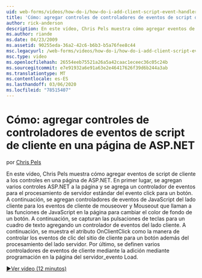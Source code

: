 ```yaml
---
uid: web-forms/videos/how-do-i/how-do-i-add-client-script-event-handlers-controls-on-an-aspnet-page
title: 'Cómo: agregar controles de controladores de eventos de script de cliente en una página de ASP.NET | Microsoft Docs'
author: rick-anderson
description: En este vídeo, Chris Pels muestra cómo agregar eventos de script de cliente a los controles en una página de ASP.NET. En primer lugar, se agregan varios controles ASP.NET a la página y una...
ms.author: riande
ms.date: 04/23/2009
ms.assetid: 90255eda-36a2-42c6-b6b3-b5a76fee8c44
msc.legacyurl: /web-forms/videos/how-do-i/how-do-i-add-client-script-event-handlers-controls-on-an-aspnet-page
msc.type: video
ms.openlocfilehash: 26554eeb75521a26a5a42caac1eceec36c05c24b
ms.sourcegitcommit: e7e91932a6e91a63e2e46417626f39d6b244a3ab
ms.translationtype: MT
ms.contentlocale: es-ES
ms.lasthandoff: 03/06/2020
ms.locfileid: "78515407"
---
```

# <a name="how-do-i-add-client-script-event-handlers-controls-on-an-aspnet-page"></a>Cómo: agregar controles de controladores de eventos de script de cliente en una página de ASP.NET

por [Chris Pels](https://twitter.com/chrispels)

En este vídeo, Chris Pels muestra cómo agregar eventos de script de cliente a los controles en una página de ASP.NET. En primer lugar, se agregan varios controles ASP.NET a la página y se agrega un controlador de eventos para el procesamiento de servidor estándar del evento click para un botón. A continuación, se agregan controladores de eventos de JavaScript del lado cliente para los eventos de cliente de mouseover y Mouseout que llaman a las funciones de JavaScript en la página para cambiar el color de fondo de un botón. A continuación, se capturan las pulsaciones de teclas para un cuadro de texto agregando un controlador de eventos del lado cliente. A continuación, se muestra el atributo OnClientClick como la manera de controlar los eventos de clic del sitio de cliente para un botón además del procesamiento del lado servidor. Por último, se definen varios controladores de eventos de cliente mediante la adición mediante programación en la página del servidor\_evento Load.

[&#9654;Ver vídeo (12 minutos)](https://channel9.msdn.com/Blogs/ASP-NET-Site-Videos/how-do-i-add-client-script-event-handlers-controls-on-an-aspnet-page)
